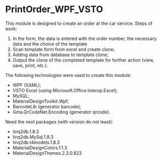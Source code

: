 # PrintOrder_WPF_VSTO

This module is designed to create an order at the car service.
Steps of work:
1) In the form, the data is entered with the order number, the necessary data and the choice of the template
2) Scan template form from excel and create clone;
3) Adding data from database to template clone;
4) Output the clone of the completed template for further action (view, save, print, etc.).

The following technologies were used to create this module:
 - WPF (XAML);
 - VSTO Excel (using Microsoft.Office.Interop.Excel);
 - MySQL;
 - MaterialDesignToolkit.Wpf;
 - BarcodeLib (generator barcode);
 - Gma.QrCodeNet.Encoding (generator qrcode).
 
 Need the next packages (with version do not least):
 - linq2db.1.8.3
 - linq2db.MySql.1.8.3
 - linq2db.t4models.1.8.3
 - MaterialDesignColors.1.1.3
 - MaterialDesignThemes.2.3.0.823
